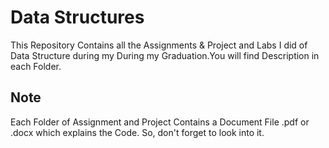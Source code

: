 # Data Structures

This Repository Contains all the Assignments & Project and Labs I did of Data Structure during my  During my Graduation.You will find Description in each Folder.

## Note

Each Folder of Assignment and Project Contains a Document File .pdf or .docx which explains the Code. So, don't forget to look into it.
